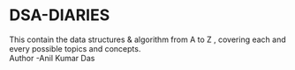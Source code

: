 # DSA-DIARIES
This contain the data structures &amp; algorithm from A to Z , covering each and every possible topics and concepts.
<br>
Author -Anil Kumar Das